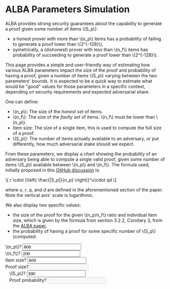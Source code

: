 # ALBA Parameters Simulation

ALBA provides strong security guarantees about the capability to generate a proof given some number of items \\(S_p\\):

* a honest prover with more than \\(n_p\\) items has a probability of
  failing to generate a proof lower than \\(2^{-128}\\),
* symetrically, a (dishonest) prover with less than \\(n_f\\) items
  has probability of succeeding to generate a proof lower than
  \\(2^{-128}\\).

This page provides a simple and user-friendly way of estimating how
various ALBA parameters impact the size of the proof and probability
of having a proof, given a number of items \\(S_p\\) varying between
the two parameters' bounds. It is expected to be a quick way to
estimate what would be "good" values for those parameters in a
specific context, depending on security requirements and expected
adversarial share.

One can define:

* \\(n_p\\): The size of the _honest set_ of items.
* \\(n_f\\): The size of the _faulty set_ of items. \\(n_f\\) must be lower than \\(n_p\\).
* Item size: The size of a single item, this is used to compute the full size of a proof.
* \\(S_p\\): The number of items actually available to an adversary, or put differently, how much adversarial stake should we expect.

From these parameters, we display a chart showing the probability of
an adversary being able to compute a single valid proof, given some
number of items \\(S_p\\) available between \\(n_p\\) and
\\(n_f\\). The formula used, initially proposed in this [GitHub
discussion](https://github.com/cardano-scaling/alba/discussions/17)
is:

\\[
 r \cdot {\left( \frac{|S_p|}{n_p} \right)}^u\cdot qd
\\]

where _u_, _r_, _q_, and _d_ are defined in the aforementioned
section of the paper. Note the vertical axis' scale is logarithmic.

We also display two specific values:

* the size of the proof for the given \\(n_p/n_f\\) ratio and individual
  item size, which is given by the formula from section 3.2.2,
  Corollary 3, from the [ALBA
  paper](https://iohk.io/en/research/library/papers/approximate-lower-bound-arguments/),
* the probability of having a proof for some specific number of \\(S_p\\) (computed.


<div class="col col-md-8">
  <div class="row">
    <div id="chart" class="row" style="width: 100%; margin: auto;" >
      <canvas id="main_chart"></canvas>
    </div>
  </div>
  <div class="row g-3" style="margin: auto;">
    <div class="col col-md-3">
        <label for="n_p" class="form-label">\(n_p\)<span class="help" data-bs-toggle="tooltip" title="Expected number of honest set of items.">?</span></label>
        <input type="number" step="10" class="form-control" id="n_p" value="800">
    </div>
    <div class="col col-md-3">
        <label for="n_f" class="form-label">\(n_f\)<span class="help" data-bs-toggle="tooltip" title="Expected number of faulty set of items.">?</span></label>
        <input type="number" step="10" class="form-control" id="n_f" value="200">
    </div>
    <div class="col col-md-3">
        <label for="item" class="form-label">Item size<span class="help" data-bs-toggle="tooltip" title="Size of a single item.">?</span></label>
        <input type="number" step="10" class="form-control" id="item" value="600">
    </div>
    <div class="col col-md-3">
        <label for="proof_size" class="form-label">Proof size<span class="help" data-bs-toggle="tooltip" title="Total size of proof.">?</span></label>
        <input type="number" class="form-control" id="proof_size" disabled>
    </div>
  </div>
  <div class="row g-3" style="width: 95%; margin: auto;">
    <div class="col col-md-3">
        <label for="s_p" class="form-label">\(S_p\)<span class="help" data-bs-toggle="tooltip" title="Number of items actually available.">?</span></label>
        <input type="number" step="10" class="form-control" id="s_p" value="300">
    </div>
    <div class="col col-md-3">
        <label for="proof_proba" class="form-label">Proof probability<span class="help" data-bs-toggle="tooltip" title="Probability of having a proof for some number of items.">?</span></label>
        <input type="number" class="form-control" id="proof_proba" disabled>
    </div>
    <div class="col-md-3"/>
  </div>
</div>
